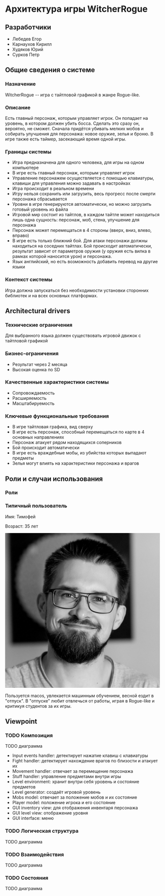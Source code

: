 # Архитектура игры WitcherRogue

## Разработчики

- Лебедев Егор
- Карнаухов Кирилл
- Худяков Юрий
- Сурков Петр

## Общие сведения о системе

### Назначение

WitcherRogue -- игра с тайтловой графикой в жанре Rogue-like.

### Описание

Есть главный персонаж, которым управляет игрок. Он попадает на уровень, в котором должен убить босса. Сделать это сразу
он, вероятно, не сможет. Сначала придётся убивать мелких мобов и собирать улучшения для персонажа:
новое оружие, зелья и броню. В игре также есть таймер, засекающий время одной игры.

### Границы системы

- Игра предназначена для одного человека, для игры на одном компьютере
- В игре есть главный персонаж, которым управляет игрок
- Управление персонажем осуществляется с помощью клавиатуры, клавиши для управления можно задавать в настройках
- Игра происходит в реальном времени
- Игру нельзя сохранить или загрузить, весь прогресс после смерти персонажа сбрасывается
- Уровни в игре генерируются автоматически, но можно загрузить готовый уровень из файла
- Игровой мир состоит из тайтлов, в каждом тайтле может находиться лишь одна сущность: персонаж, моб, стена, улучшение
  для персонажа
- Персонаж может перемещаться в 4 стороны (вверх, вниз, влево, вправо)
- В игре есть только ближний бой. Для атаки персонажи должны находиться на соседних тайтлах. Бой происходит
  автоматически, результат зависит от параметров оружия (у оружия есть вилка в рамках которой наносится урон) и
  персонажа.
- Язык английский, но есть возможность добавить перевод на другие языки

### Контекст системы

Игра должна запускаться без необходимости установки сторонних библиотек и на всех основных платформах.

## Architectural drivers

### Технические ограничения

Для выбранного языка должен существовать игровой движок с тайтловой графикой

### Бизнес-ограничения

- Результат через 2 месяца
- Высокая оценка по SD

### Качественные характеристики системы

- Сопровождаемость
- Расширяемость
- Масштабируемость

### Ключевые функциональные требования

- В игре тайтловая графика, вид сверху
- В игре есть персонаж, способный перемещаться по карте в 4 основных направлениях
- Персонаж атакует рядом находящихся соперников
- Бой происходит автоматически
- В игре есть враждебные мобы, из убийства которых выпадают предметы
- Зелья могут влиять на характеристики персонажа и врагов

## Роли и случаи использования

### Роли

### Типичный пользователь
Имя: Тимофей

Возраст: 35 лет

![user](img/user.jpeg)

Пользуется macos, увлекается машинным обучением, весной ездит в "отпуск".
В "отпуске" любит отвлечься от работы, играя в Rogue-like и критикуя студентов за их игры.

## Viewpoint

### TODO Композиция
TODO диаграмма

- Input events handler: детектирует нажатие клавиш с клавиатуры
- Fight handler: детектирует нахождение врагов по близости и атакует их
- Movement handler: отвечает за перемещение персонажа
- Stuff handler: управление предметами внутри игры
- Level environment: хранит внутри себя уровень и состояние предметов
- Level generator: создаёт игровой уровень
- Mobs model: отвечает за положение мобов и их состояние
- Player model: положение игрока и его состояние
- GUI inventory view: для отображения инвентаря персонажа
- GUI level view: отображение уровня
- GUI interface: меню

### TODO Логическая структура
TODO диаграмма

### TODO Взаимодействия
TODO диаграмма

### TODO Состояния
TODO диаграмма

